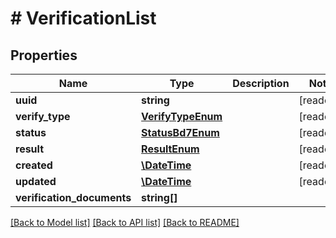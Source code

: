 # # VerificationList

## Properties

Name | Type | Description | Notes
------------ | ------------- | ------------- | -------------
**uuid** | **string** |  | [readonly]
**verify_type** | [**VerifyTypeEnum**](VerifyTypeEnum.md) |  | [readonly]
**status** | [**StatusBd7Enum**](StatusBd7Enum.md) |  | [readonly]
**result** | [**ResultEnum**](ResultEnum.md) |  | [readonly]
**created** | [**\DateTime**](\DateTime.md) |  | [readonly]
**updated** | [**\DateTime**](\DateTime.md) |  | [readonly]
**verification_documents** | **string[]** |  |

[[Back to Model list]](../../README.md#models) [[Back to API list]](../../README.md#endpoints) [[Back to README]](../../README.md)
